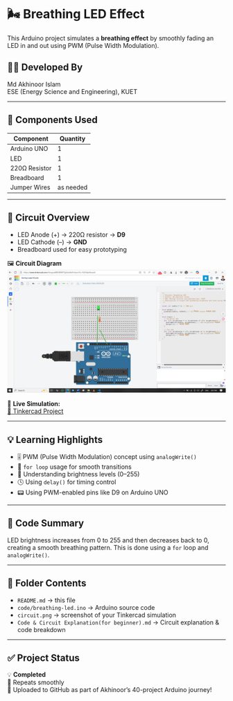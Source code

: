 # 🌬️ Breathing LED Effect

This Arduino project simulates a **breathing effect** by smoothly fading an LED in and out using PWM (Pulse Width Modulation).

## 👨‍🎓 Developed By
Md Akhinoor Islam  
ESE (Energy Science and Engineering), KUET

---

## 🔧 Components Used

| Component       | Quantity |
|----------------|----------|
| Arduino UNO     | 1        |
| LED             | 1        |
| 220Ω Resistor   | 1        |
| Breadboard      | 1        |
| Jumper Wires    | as needed |

---

## 🔌 Circuit Overview

- LED Anode (+) → 220Ω resistor → **D9**
- LED Cathode (–) → **GND**
- Breadboard used for easy prototyping

🖼️ **Circuit Diagram**  
![circuit](Circuit.png)

🔗 **Live Simulation:**  
[🔗 Tinkercad Project](https://www.tinkercad.com/things/aBBDE8W7Qpl-03-breathing-led)

---

## 💡 Learning Highlights

- 🎚️ PWM (Pulse Width Modulation) concept using `analogWrite()`
- 🔁 `for loop` usage for smooth transitions
- 🧠 Understanding brightness levels (0–255)
- 🕓 Using `delay()` for timing control
- 📟 Using PWM-enabled pins like D9 on Arduino UNO

---

## 🧠 Code Summary

LED brightness increases from 0 to 255 and then decreases back to 0, creating a smooth breathing pattern. This is done using a `for` loop and `analogWrite()`.

---

## 📂 Folder Contents

- `README.md` → this file  
- `code/breathing-led.ino` → Arduino source code  
- `circuit.png` → screenshot of your Tinkercad simulation  
- `Code & Circuit Explanation(for beginner).md` → Circuit explanation & code breakdown  
---

## ✅ Project Status

💡 **Completed**  
🔁 Repeats smoothly  
📌 Uploaded to GitHub as part of Akhinoor’s 40-project Arduino journey!
